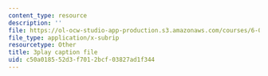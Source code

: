 ```yaml
---
content_type: resource
description: ''
file: https://ol-ocw-studio-app-production.s3.amazonaws.com/courses/6-01sc-introduction-to-electrical-engineering-and-computer-science-i-spring-2011/c50a018552d3f7012bcf03827ad1f344_O6HHjiNKsco.srt
file_type: application/x-subrip
resourcetype: Other
title: 3play caption file
uid: c50a0185-52d3-f701-2bcf-03827ad1f344
---
```

